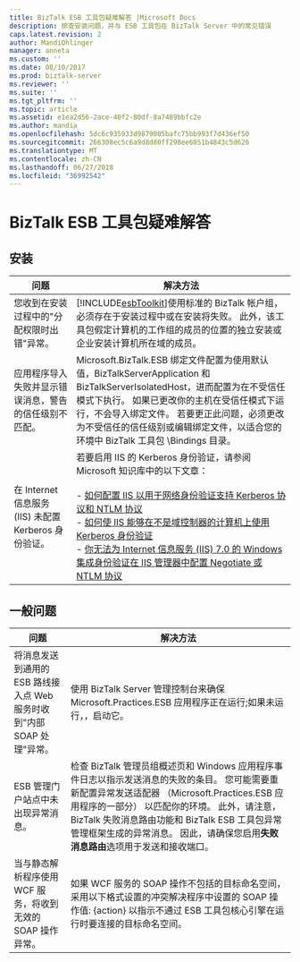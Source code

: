 ```yaml
---
title: BizTalk ESB 工具包疑难解答 |Microsoft Docs
description: 排查安装问题，并与 ESB 工具包在 BizTalk Server 中的常见错误
caps.latest.revision: 2
author: MandiOhlinger
manager: anneta
ms.custom: ''
ms.date: 08/10/2017
ms.prod: biztalk-server
ms.reviewer: ''
ms.suite: ''
ms.tgt_pltfrm: ''
ms.topic: article
ms.assetid: e1ea2d56-2ace-40f2-80df-8a7489bbfc2e
ms.author: mandia
ms.openlocfilehash: 5dc6c935933d9879005bafc75bb993f7d436ef50
ms.sourcegitcommit: 266308ec5c6a9d8d80ff298ee6051b4843c5d626
ms.translationtype: MT
ms.contentlocale: zh-CN
ms.lasthandoff: 06/27/2018
ms.locfileid: "36992542"
---
```

# <a name="troubleshoot-the-biztalk-esb-toolkit"></a>BizTalk ESB 工具包疑难解答

  
## <a name="installation"></a>安装  
  
|                                       问题                                        |                                                                                                                                                                                                                                                                                                                            解决方法                                                                                                                                                                                                                                                                                                                            |
|------------------------------------------------------------------------------------|------------------------------------------------------------------------------------------------------------------------------------------------------------------------------------------------------------------------------------------------------------------------------------------------------------------------------------------------------------------------------------------------------------------------------------------------------------------------------------------------------------------------------------------------------------------------------------------------------------------------------------------------------------------|
|    您收到在安装过程中的"分配权限时出错"异常。     |                                                                                                                                           [!INCLUDE[esbToolkit](../includes/esbtoolkit-md.md)]使用标准的 BizTalk 帐户组，必须存在于安装过程中或在安装将失败。 此外，该工具包假定计算机的工作组的成员的位置的独立安装或企业安装计算机所在域的成员。                                                                                                                                           |
| 应用程序导入失败并显示错误消息，警告的信任级别不匹配。 |                                                                                                  Microsoft.BizTalk.ESB 绑定文件配置为使用默认值，BizTalkServerApplication 和 BizTalkServerIsolatedHost，进而配置为在不受信任模式下执行。 如果已更改你的主机在受信任模式下运行，不会导入绑定文件。 若要更正此问题，必须更改为不受信任的信任级别或编辑绑定文件，以适合您的环境中 BizTalk 工具包 \Bindings 目录。                                                                                                   |
| 在 Internet 信息服务 (IIS) 未配置 Kerberos 身份验证。  | 若要启用 IIS 的 Kerberos 身份验证，请参阅 Microsoft 知识库中的以下文章：<br /><br /> -   [如何配置 IIS 以用于网络身份验证支持 Kerberos 协议和 NTLM 协议](http://go.microsoft.com/fwlink/?LinkId=188566)<br />-   [如何使 IIS 能够在不是域控制器的计算机上使用 Kerberos 身份验证](http://go.microsoft.com/fwlink/?LinkId=188567)<br />-   [你无法为 Internet 信息服务 (IIS) 7.0 的 Windows 集成身份验证在 IIS 管理器中配置 Negotiate 或 NTLM 协议](http://go.microsoft.com/fwlink/?LinkId=188568) |
  
## <a name="general-issues"></a>一般问题  
  
|问题|解决方法|  
|-----------|----------------|  
|将消息发送到通用的 ESB 路线接入点 Web 服务时收到"内部 SOAP 处理"异常。|使用 BizTalk Server 管理控制台来确保 Microsoft.Practices.ESB 应用程序正在运行;如果未运行，，启动它。|  
|ESB 管理门户站点中未出现异常消息。|检查 BizTalk 管理员组概述页和 Windows 应用程序事件日志以指示发送消息的失败的条目。 您可能需要重新配置异常发送适配器 （Microsoft.Practices.ESB 应用程序的一部分） 以匹配你的环境。 此外，请注意，BizTalk 失败消息路由功能和 BizTalk ESB 工具包异常管理框架生成的异常消息。 因此，请确保您启用**失败消息路由**选项用于发送和接收端口。|  
|当与静态解析程序使用 WCF 服务，将收到无效的 SOAP 操作异常。|如果 WCF 服务的 SOAP 操作不包括的目标命名空间，采用以下格式设置的冲突解决程序中设置的 SOAP 操作值: {action} 以指示不通过 ESB 工具包核心引擎在运行时要连接的目标命名空间。|
